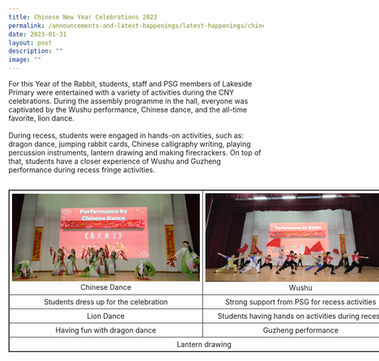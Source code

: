 ```yaml
---
title: Chinese New Year Celebrations 2023
permalink: /announcements-and-latest-happenings/latest-happenings/chinese-new-year-celebrations-2023/
date: 2023-01-31
layout: post
description: ""
image: ""
---
```

For this Year of the Rabbit, students, staff and PSG members of Lakeside Primary were entertained with a variety of activities during the CNY celebrations. During the assembly programme in the hall, everyone was captivated by the Wushu performance, Chinese dance, and the all-time favorite, lion dance. 
<br><br>
During recess, students were engaged in hands-on activities, such as: dragon dance, jumping rabbit cards, Chinese calligraphy writing, playing percussion instruments, lantern drawing and making firecrackers. On top of that, students have a closer experience of Wushu and Guzheng performance during recess fringe activities.
<br><br>

<table style="border: 1px solid rgb(42, 42, 42); width: 773px;"><tr>
<td width="773" style="padding: 5px; text-align: center; border: 1px solid rgb(42, 42, 42); vertical-align: middle;"><img src="/images/Happenings/CNY/Photo%201.jpg" alt="Chinese Dance.jpg">Chinese Dance</td>
<td width="773" style="padding: 5px; text-align: center; border: 1px solid rgb(42, 42, 42); vertical-align: middle;"><img src="/images/Happenings/CNY/Photo%202.jpg" alt="Chinese Dance.jpg">Wushu</td></tr>
<tr>
<td width="773" style="padding: 5px; text-align: center; border: 1px solid rgb(42, 42, 42); vertical-align: middle;">Students dress up for the celebration</td>
<td width="773" style="padding: 5px; text-align: center; border: 1px solid rgb(42, 42, 42); vertical-align: middle;">Strong support from PSG for recess activities</td></tr>
<tr>
<td width="773" style="padding: 5px; text-align: center; border: 1px solid rgb(42, 42, 42); vertical-align: middle;">Lion Dance</td>
<td width="773" style="padding: 5px; text-align: center; border: 1px solid rgb(42, 42, 42); vertical-align: middle;">Students having hands on activities during recess</td></tr>
<td width="773" style="padding: 5px; text-align: center; border: 1px solid rgb(42, 42, 42); vertical-align: middle;">Having fun with dragon dance</td>
<td width="773" style="padding: 5px; text-align: center; border: 1px solid rgb(42, 42, 42); vertical-align: middle;">Guzheng performance</td></tr>
<tr>
<td width="773" colspan="2"style="padding: 5px; text-align: center; border: 1px solid rgb(42, 42, 42); vertical-align: middle;">Lantern drawing</td>
</tr>
</table>